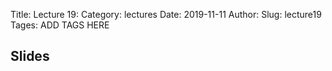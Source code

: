 Title: Lecture 19:
Category: lectures
Date: 2019-11-11
Author: 
Slug: lecture19
Tages: ADD TAGS HERE


## Slides
